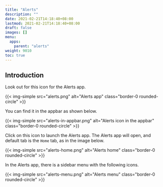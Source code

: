 ```yaml
---
title: "Alerts"
description: ""
date: 2021-02-21T14:18:40+08:00
lastmod: 2021-02-21T14:18:40+08:00
draft: false
images: []
menu:
  apps:
    parent: "alerts"
weight: 9010
toc: true
---
```


## Introduction

Look out for this icon for the Alerts app.

{{< img-simple src="alerts.png" alt="Alerts app" class="border-0 rounded-circle" >}}

You can find it in the appbar as shown below.

{{< img-simple src="alerts-in-appbar.png" alt="Alerts icon in the appbar" class="border-0 rounded-circle" >}}

Click on this icon to launch the Alerts app. The Alerts app will open, and default tab is the `Home` tab, as in the image below.

{{< img-simple src="alerts-home.png" alt="Alerts home" class="border-0 rounded-circle" >}}

In the Alerts app, there is a sidebar menu with the following icons.

{{< img-simple src="alerts-menu.png" alt="Alerts menu" class="border-0 rounded-circle" >}}

